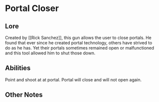 # Portal Closer

## Lore
Created by [[Rick Sanchez]], this gun allows the user to close portals. He found that ever since he created portal technology, others have strived to do as he has. Yet their portals sometimes remained open or malfunctioned and this tool allowed him to shut those down. 

## Abilities
Point and shoot at at portal. Portal will close and will not open again.

## Other Notes
